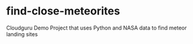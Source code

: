 # find-close-meteorites
Cloudguru Demo Project that uses Python and NASA data to find meteor landing sites
